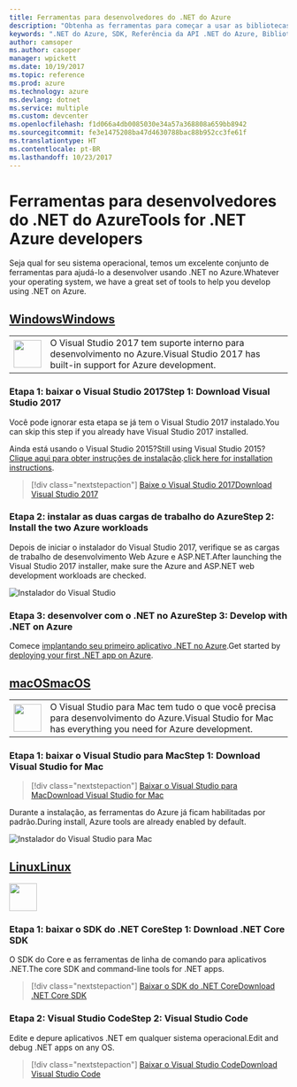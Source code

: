 ```yaml
---
title: Ferramentas para desenvolvedores do .NET do Azure
description: "Obtenha as ferramentas para começar a usar as bibliotecas .NET do Azure em um ambiente Windows, Linux ou Mac."
keywords: ".NET do Azure, SDK, Referência da API .NET do Azure, Biblioteca de classes .NET do Azure"
author: camsoper
ms.author: casoper
manager: wpickett
ms.date: 10/19/2017
ms.topic: reference
ms.prod: azure
ms.technology: azure
ms.devlang: dotnet
ms.service: multiple
ms.custom: devcenter
ms.openlocfilehash: f1d066a4db0085030e34a57a368808a659bb8942
ms.sourcegitcommit: fe3e1475208ba47d4630788bac88b952cc3fe61f
ms.translationtype: HT
ms.contentlocale: pt-BR
ms.lasthandoff: 10/23/2017
---
```

# <a name="tools-for-net-azure-developers"></a><span data-ttu-id="3a8db-104">Ferramentas para desenvolvedores do .NET do Azure</span><span class="sxs-lookup"><span data-stu-id="3a8db-104">Tools for .NET Azure developers</span></span>

<span data-ttu-id="3a8db-105">Seja qual for seu sistema operacional, temos um excelente conjunto de ferramentas para ajudá-lo a desenvolver usando .NET no Azure.</span><span class="sxs-lookup"><span data-stu-id="3a8db-105">Whatever your operating system, we have a great set of tools to help you develop using .NET on Azure.</span></span>

## <a name="windowstabwindows"></a>[<span data-ttu-id="3a8db-106">Windows</span><span class="sxs-lookup"><span data-stu-id="3a8db-106">Windows</span></span>](#tab/windows)

<table>
  <tr>
    <td width="50">
        <img src="https://docs.microsoft.com/en-us/media/logos/logo_vs-ide.svg" width="50" height="50"></img>
    </td>
    <td>
<span data-ttu-id="3a8db-107">O Visual Studio 2017 tem suporte interno para desenvolvimento no Azure.</span><span class="sxs-lookup"><span data-stu-id="3a8db-107">Visual Studio 2017 has built-in support for Azure development.</span></span>
    </td>
  </tr>
</table>

### <a name="step-1-download-visual-studio-2017"></a><span data-ttu-id="3a8db-108">Etapa 1: baixar o Visual Studio 2017</span><span class="sxs-lookup"><span data-stu-id="3a8db-108">Step 1: Download Visual Studio 2017</span></span>

<span data-ttu-id="3a8db-109">Você pode ignorar esta etapa se já tem o Visual Studio 2017 instalado.</span><span class="sxs-lookup"><span data-stu-id="3a8db-109">You can skip this step if you already have Visual Studio 2017 installed.</span></span>

<span data-ttu-id="3a8db-110">Ainda está usando o Visual Studio 2015?</span><span class="sxs-lookup"><span data-stu-id="3a8db-110">Still using Visual Studio 2015?</span></span>  <span data-ttu-id="3a8db-111">[Clique aqui para obter instruções de instalação](dotnet-sdk-vs2015-install.md).</span><span class="sxs-lookup"><span data-stu-id="3a8db-111">[click here for installation instructions](dotnet-sdk-vs2015-install.md).</span></span>

> [!div class="nextstepaction"]
> [<span data-ttu-id="3a8db-112">Baixe o Visual Studio 2017</span><span class="sxs-lookup"><span data-stu-id="3a8db-112">Download Visual Studio 2017</span></span>](https://www.visualstudio.com/downloads/)


### <a name="step-2-install-the-two-azure-workloads"></a><span data-ttu-id="3a8db-113">Etapa 2: instalar as duas cargas de trabalho do Azure</span><span class="sxs-lookup"><span data-stu-id="3a8db-113">Step 2: Install the two Azure workloads</span></span>

<span data-ttu-id="3a8db-114">Depois de iniciar o instalador do Visual Studio 2017, verifique se as cargas de trabalho de desenvolvimento Web Azure e ASP.NET.</span><span class="sxs-lookup"><span data-stu-id="3a8db-114">After launching the Visual Studio 2017 installer, make sure the Azure and ASP.NET web development workloads are checked.</span></span>

![Instalador do Visual Studio](media/dotnet-tools/azure-workloads.png)

### <a name="step-3-develop-with-net-on-azure"></a><span data-ttu-id="3a8db-116">Etapa 3: desenvolver com o .NET no Azure</span><span class="sxs-lookup"><span data-stu-id="3a8db-116">Step 3: Develop with .NET on Azure</span></span>

<span data-ttu-id="3a8db-117">Comece [implantando seu primeiro aplicativo .NET no Azure](https://docs.microsoft.com/azure/app-service-web/app-service-web-get-started-dotnet).</span><span class="sxs-lookup"><span data-stu-id="3a8db-117">Get started by [deploying your first .NET app on Azure](https://docs.microsoft.com/azure/app-service-web/app-service-web-get-started-dotnet).</span></span>


## <a name="macostabmacos"></a>[<span data-ttu-id="3a8db-118">macOS</span><span class="sxs-lookup"><span data-stu-id="3a8db-118">macOS</span></span>](#tab/macos)
<table>
  <tr>
    <td width="50">
        <img src="https://docs.microsoft.com/en-us/media/logos/logo_vs-mac.svg" width="50" height="50"></img>
    </td>
    <td>
<span data-ttu-id="3a8db-119">O Visual Studio para Mac tem tudo o que você precisa para desenvolvimento do Azure.</span><span class="sxs-lookup"><span data-stu-id="3a8db-119">Visual Studio for Mac has everything you need for Azure development.</span></span>
    </td>
  </tr>
</table>


### <a name="step-1-download-visual-studio-for-mac"></a><span data-ttu-id="3a8db-120">Etapa 1: baixar o Visual Studio para Mac</span><span class="sxs-lookup"><span data-stu-id="3a8db-120">Step 1: Download Visual Studio for Mac</span></span>

> [!div class="nextstepaction"]
> [<span data-ttu-id="3a8db-121">Baixar o Visual Studio para Mac</span><span class="sxs-lookup"><span data-stu-id="3a8db-121">Download Visual Studio for Mac</span></span>](https://www.visualstudio.com/vs/visual-studio-mac/)

<span data-ttu-id="3a8db-122">Durante a instalação, as ferramentas do Azure já ficam habilitadas por padrão.</span><span class="sxs-lookup"><span data-stu-id="3a8db-122">During install, Azure tools are already enabled by default.</span></span>

![Instalador do Visual Studio para Mac](media/dotnet-tools/azure-vsmac.png)

## <a name="linuxtablinux"></a>[<span data-ttu-id="3a8db-124">Linux</span><span class="sxs-lookup"><span data-stu-id="3a8db-124">Linux</span></span>](#tab/linux)

<img src="https://docs.microsoft.com/en-us/visualstudio/products/images/vs-code.svg" width="50" height="50"></img>

### <a name="step-1-download-net-core-sdk"></a><span data-ttu-id="3a8db-125">Etapa 1: baixar o SDK do .NET Core</span><span class="sxs-lookup"><span data-stu-id="3a8db-125">Step 1: Download .NET Core SDK</span></span>

<span data-ttu-id="3a8db-126">O SDK do Core e as ferramentas de linha de comando para aplicativos .NET.</span><span class="sxs-lookup"><span data-stu-id="3a8db-126">The core SDK and command-line tools for .NET apps.</span></span>

> [!div class="nextstepaction"]
> [<span data-ttu-id="3a8db-127">Baixar o SDK do .NET Core</span><span class="sxs-lookup"><span data-stu-id="3a8db-127">Download .NET Core SDK</span></span>](https://www.microsoft.com/net/core)

### <a name="step-2-visual-studio-code"></a><span data-ttu-id="3a8db-128">Etapa 2: Visual Studio Code</span><span class="sxs-lookup"><span data-stu-id="3a8db-128">Step 2: Visual Studio Code</span></span>

<span data-ttu-id="3a8db-129">Edite e depure aplicativos .NET em qualquer sistema operacional.</span><span class="sxs-lookup"><span data-stu-id="3a8db-129">Edit and debug .NET apps on any OS.</span></span>

> [!div class="nextstepaction"]
> [<span data-ttu-id="3a8db-130">Baixar o Visual Studio Code</span><span class="sxs-lookup"><span data-stu-id="3a8db-130">Download Visual Studio Code</span></span>](https://code.visualstudio.com)